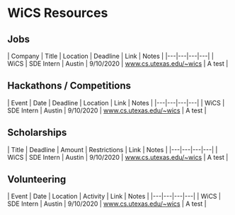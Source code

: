# WiCS Resources
## Jobs
| Company | Title | Location | Deadline | Link  | Notes |
|---|---|---|---|
| WiCS | SDE Intern | Austin | 9/10/2020 | www.cs.utexas.edu/~wics | A test |

## Hackathons / Competitions
| Event | Date | Deadline | Location | Link  | Notes |
|---|---|---|---|
| WiCS | SDE Intern | Austin | 9/10/2020 | www.cs.utexas.edu/~wics | A test |

## Scholarships
| Title | Deadline | Amount | Restrictions | Link  | Notes |
|---|---|---|---|
| WiCS | SDE Intern | Austin | 9/10/2020 | www.cs.utexas.edu/~wics | A test |

## Volunteering
| Event | Date | Location | Activity | Link  | Notes |
|---|---|---|---|
| WiCS | SDE Intern | Austin | 9/10/2020 | www.cs.utexas.edu/~wics | A test |
